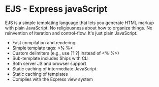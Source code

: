 # EJS - Express javaScript

EJS is a simple templating language that lets you generate HTML markup with plain JavaScript. No religiousness about how to organize things. No reinvention of iteration and control-flow. It's just plain JavaScript.

* Fast compilation and rendering
* Simple template tags: <% %>
* Custom delimiters (e.g., use [? ?] instead of <% %>)
* Sub-template includes
  Ships with CLI
* Both server JS and browser support
* Static caching of intermediate JavaScript
* Static caching of templates
* Complies with the Express view system